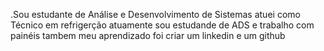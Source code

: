 .Sou estudante de Análise e Desenvolvimento de Sistemas
atuei como Técnico em refrigerção
atuamente sou estudande de ADS e trabalho com painéis tambem
meu aprendizado foi criar um linkedin e um github
